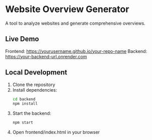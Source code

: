 # Website Overview Generator

A tool to analyze websites and generate comprehensive overviews.

## Live Demo
Frontend: https://yourusername.github.io/your-repo-name
Backend: https://your-backend-url.onrender.com

## Local Development
1. Clone the repository
2. Install dependencies:
   ```bash
   cd backend
   npm install
   ```
3. Start the backend:
   ```bash
   npm start
   ```
4. Open frontend/index.html in your browser 